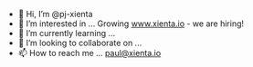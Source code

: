 - 👋 Hi, I’m @pj-xienta
- 👀 I’m interested in ... Growing www.xienta.io - we are hiring!
- 🌱 I’m currently learning ...
- 💞️ I’m looking to collaborate on ...
- 📫 How to reach me ... paul@xienta.io

<!---
pj-xienta/pj-xienta is a ✨ special ✨ repository because its `README.md` (this file) appears on your GitHub profile.
You can click the Preview link to take a look at your changes.
--->
